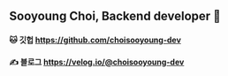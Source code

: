 ## Sooyoung Choi, Backend developer 👋

#### 🐱 깃헙 https://github.com/choisooyoung-dev
#### ✍️ 블로그 https://velog.io/@choisooyoung-dev


<!--
**choisooyoung-dev/choisooyoung-dev** is a ✨ _special_ ✨ repository because its `README.md` (this file) appears on your GitHub profile.

Here are some ideas to get you started:

- 🔭 I’m currently working on ...
- 🌱 I’m currently learning ...
- 👯 I’m looking to collaborate on ...
- 🤔 I’m looking for help with ...
- 💬 Ask me about ...
- 📫 How to reach me: ...
- 😄 Pronouns: ...
- ⚡ Fun fact: ...
-->
